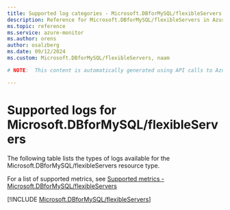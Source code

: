 ```yaml
---
title: Supported log categories - Microsoft.DBforMySQL/flexibleServers
description: Reference for Microsoft.DBforMySQL/flexibleServers in Azure Monitor Logs.
ms.topic: reference
ms.service: azure-monitor
ms.author: orens
author: osalzberg
ms.date: 09/12/2024
ms.custom: Microsoft.DBforMySQL/flexibleServers, naam

# NOTE:  This content is automatically generated using API calls to Azure. Any edits made on these files will be overwritten in the next run of the script. 

---
```





# Supported logs for Microsoft.DBforMySQL/flexibleServers  
The following table lists the types of logs available for the Microsoft.DBforMySQL/flexibleServers resource type.
  
  
  
For a list of supported metrics, see [Supported metrics - Microsoft.DBforMySQL/flexibleServers](../supported-metrics/microsoft-dbformysql-flexibleservers-metrics.md)  
  

  
[!INCLUDE [Microsoft.DBforMySQL/flexibleServers](~/reusable-content/ce-skilling/azure/includes/azure-monitor/reference/logs/microsoft-dbformysql-flexibleservers-logs-include.md)]  
  

